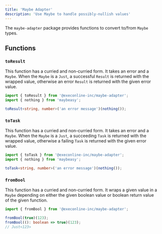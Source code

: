 ```yaml
---
title: 'Maybe Adapter'
description: 'Use Maybe to handle possibly-nullish values'
---
```


The `maybe-adapter` package provides functions to convert to/from `Maybe` types.

## Functions

### `toResult`

This function has a curried and non-curried form. It takes an error and a `Maybe`. When the `Maybe` is a `Just`, a successful `Result` is returned with the wrapped value, otherwise an error `Result` is returned with the given error value.

```ts
import { toResult } from '@execonline-inc/maybe-adapter';
import { nothing } from 'maybeasy';

toResult<string, number>('an error message')(nothing());
```

### `toTask`

This function has a curried and non-curried form. It takes an error and a `Maybe`. When the `Maybe` is a `Just`, a succeeding `Task` is returned with the wrapped value, otherwise a failing `Task` is returned with the given error value.

```ts
import { toTask } from '@execonline-inc/maybe-adapter';
import { nothing } from 'maybeasy';

toTask<string, number>('an error message')(nothing());
```

### `fromBool`

This function has a curried and non-curried form. It wraps a given value in a `Maybe` depending on either the given boolean value or boolean return value of the given function.

```ts
import { fromBool } from '@execonline-inc/maybe-adapter';

fromBool(true)(123);
fromBool((): boolean => true)(123);
// Just<123>
```
